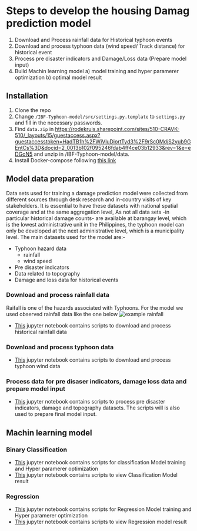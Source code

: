 # Steps to develop the housing Damag prediction model 

1. Download and Process rainfall data for Historical typhoon events
2. Download and process typhoon data (wind speed/ Track distance) for historical event
3. Process pre disaster indicators and Damage/Loss data (Prepare model input)
4. Build Machin learning model a) model training and hyper paramerer optimization b) optimal model result

## Installation

1. Clone the repo
2. Change `/IBF-Typhoon-model/src/settings.py.template` to `settings.py` and fill in the necessary passwords.
3. Find `data.zip` in https://rodekruis.sharepoint.com/sites/510-CRAVK-510/_layouts/15/guestaccess.aspx?guestaccesstoken=HadTB1h%2FWiVluDiortTyd3%2F9rSc0MdjS2yub9GEntCs%3D&docid=2_0013b102f095246fdab4ff4ce03b12933&rev=1&e=eDGoN5 and unzip in /IBF-Typhoon-model/data.
4. Install Docker-compose following [this link](https://docs.docker.com/desktop/windows/install/)

## Model data preparation 


Data sets used for training a damage prediction model were collected from different sources through desk research and in-country visits of key stakeholders. It is essential to have these datasets with national spatial coverage and at the same aggregation level, As not all data sets -in particular historical damage counts- are available at barangay level, which is the lowest administrative unit in the Philippines, the typhoon model can only be developed at the next administrative level, which is a municipality level. The main datasets used for the model are:- 

- Typhoon hazard data
	* rainfall
	* wind speed  
- Pre disaster indicators 
- Data related to topography 
- Damage and loss data for historical events 



### Download and process rainfall data

Raifall is one of the hazards associated with Typhoons. For the model we used observed rainfall data like the one below  ![example rainfall](https://eoimages.gsfc.nasa.gov/images/imagerecords/52000/52366/philippines_mpa_2011275.png)

* [This](https://github.com/rodekruis/typhoon_house_damage_model/blob/master/IBF-Typhoon-model/doc/rainfalldownload.ipynb) jupyter notebook contains scripts to download and process historical rainfall data 

### Download and process typhoon data

* [This](https://github.com/rodekruis/typhoon_house_damage_model/blob/master/IBF-Typhoon-model/doc/windfield.ipynb) jupyter notebook contains scripts to download and process typhoon wind data

### Process data for pre disaser indicators, damage loss data and prepare model input

* [This](https://github.com/rodekruis/typhoon_house_damage_model/blob/master/IBF-Typhoon-model/doc/pre_disaster_indicators.ipynb) jupyter notebook contains scripts to process pre disaster indicators, damage and topography datasets. The scripts will is also used to prepare final model input.

## Machin learning model

### Binary Classification

* [This](https://github.com/rodekruis/typhoon_house_damage_model/blob/master/IBF-Typhoon-model/doc/classification_model.ipynb) jupyter notebook contains scripts for classification Model training and Hyper paramerer optimization
* [This](https://github.com/rodekruis/typhoon_house_damage_model/blob/master/IBF-Typhoon-model/doc/classification_model_result.ipynb) jupyter notebook contains scripts to view Classification Model result

### Regression

* [This](https://github.com/rodekruis/typhoon_house_damage_model/blob/master/IBF-Typhoon-model/doc/regression_model.ipynb) jupyter notebook contains scripts for Regression Model training and Hyper paramerer optimization
* [This](https://github.com/rodekruis/typhoon_house_damage_model/blob/master/IBF-Typhoon-model/doc/Regression_model_result.ipynb) jupyter notebook contains scripts to view Regression model result
